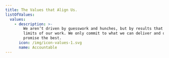 ```yaml
---
title: The Values that Align Us.
listOfValues:
  values:
    - description: >-
        We aren’t driven by guesswork and hunches, but by results that push the
        limits of our work. We only commit to what we can deliver and only
        promise the best.
      icon: /img/icon-values-1.svg
      name: Accountable
---
```


